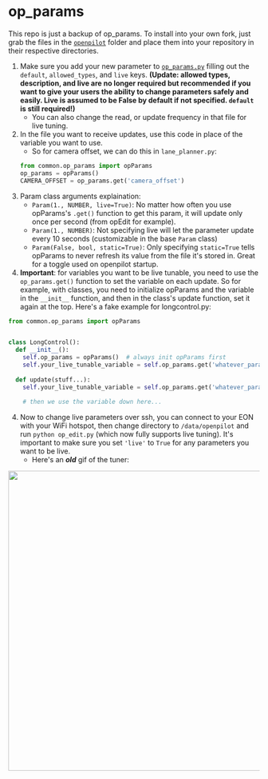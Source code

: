 # op_params

This repo is just a backup of op_params. To install into your own fork, just grab the files in the [`openpilot`](/openpilot) folder and place them into your repository in their respective directories.

1. Make sure you add your new parameter to [`op_params.py`](/openpilot/common/op_params.py) filling out the `default`, `allowed_types`, and `live` keys. **(Update: allowed types, description, and live are no longer required but recommended if you want to give your users the ability to change parameters safely and easily. Live is assumed to be False by default if not specified. `default` is still required!)**
   * You can also change the read, or update frequency in that file for live tuning.
2. In the file you want to receive updates, use this code in place of the variable you want to use.
   * So for camera offset, we can do this in `lane_planner.py`:
   ```python
   from common.op_params import opParams
   op_params = opParams()
   CAMERA_OFFSET = op_params.get('camera_offset')
   ```
3. Param class arguments explaination:
   - `Param(1., NUMBER, live=True)`: No matter how often you use opParams's `.get()` function to get this param, it will update only once per second (from opEdit for example).
   - `Param(1., NUMBER)`: Not specifying live will let the parameter update every 10 seconds (customizable in the base `Param` class)
   - `Param(False, bool, static=True)`: Only specifying `static=True` tells opParams to never refresh its value from the file it's stored in. Great for a toggle used on openpilot startup.
4. **Important**: for variables you want to be live tunable, you need to use the `op_params.get()` function to set the variable on each update. So for example, with classes, you need to initialize opParams and the variable in the `__init__` function, and then in the class's update function, set it again at the top. Here's a fake example for longcontrol.py:
```python
from common.op_params import opParams


class LongControl():
  def __init__():
    self.op_params = opParams()  # always init opParams first
    self.your_live_tunable_variable = self.op_params.get('whatever_param')  # initializes the variable
  
  def update(stuff...):
    self.your_live_tunable_variable = self.op_params.get('whatever_param')  # and this updates it as you tune. will not update live if you don't occasionally call .get() on your parameter.
    
    # then we use the variable down here...
```

4. Now to change live parameters over ssh, you can connect to your EON with your WiFi hotspot, then change directory to `/data/openpilot` and run `python op_edit.py` (which now fully supports live tuning). It's important to make sure you set `'live'` to `True` for any parameters you want to be live.
   * Here's an ***old*** gif of the tuner:

<img src="gifs/op_tune.gif?raw=true" width="600">
